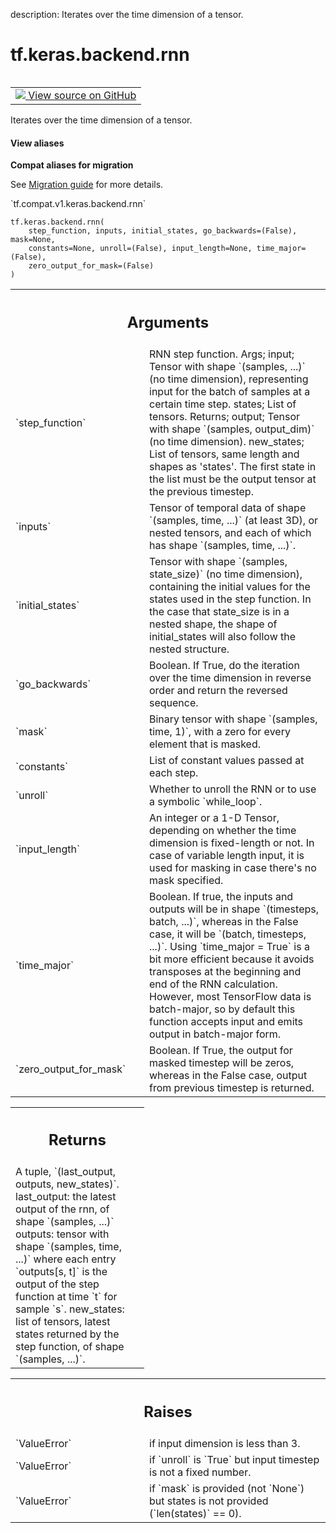 description: Iterates over the time dimension of a tensor.

<div itemscope itemtype="http://developers.google.com/ReferenceObject">
<meta itemprop="name" content="tf.keras.backend.rnn" />
<meta itemprop="path" content="Stable" />
</div>

# tf.keras.backend.rnn

<!-- Insert buttons and diff -->

<table class="tfo-notebook-buttons tfo-api nocontent" align="left">
<td>
  <a target="_blank" href="https://github.com/tensorflow/tensorflow/blob/r2.3/tensorflow/python/keras/backend.py#L3994-L4386">
    <img src="https://www.tensorflow.org/images/GitHub-Mark-32px.png" />
    View source on GitHub
  </a>
</td>
</table>



Iterates over the time dimension of a tensor.

<section class="expandable">
  <h4 class="showalways">View aliases</h4>
  <p>
<b>Compat aliases for migration</b>
<p>See
<a href="https://www.tensorflow.org/guide/migrate">Migration guide</a> for
more details.</p>
<p>`tf.compat.v1.keras.backend.rnn`</p>
</p>
</section>

<pre class="devsite-click-to-copy prettyprint lang-py tfo-signature-link">
<code>tf.keras.backend.rnn(
    step_function, inputs, initial_states, go_backwards=(False), mask=None,
    constants=None, unroll=(False), input_length=None, time_major=(False),
    zero_output_for_mask=(False)
)
</code></pre>



<!-- Placeholder for "Used in" -->


<!-- Tabular view -->
 <table class="responsive fixed orange">
<colgroup><col width="214px"><col></colgroup>
<tr><th colspan="2"><h2 class="add-link">Arguments</h2></th></tr>

<tr>
<td>
`step_function`
</td>
<td>
RNN step function.
Args;
input; Tensor with shape `(samples, ...)` (no time dimension),
representing input for the batch of samples at a certain
time step.
states; List of tensors.
Returns;
output; Tensor with shape `(samples, output_dim)`
(no time dimension).
new_states; List of tensors, same length and shapes
as 'states'. The first state in the list must be the
output tensor at the previous timestep.
</td>
</tr><tr>
<td>
`inputs`
</td>
<td>
Tensor of temporal data of shape `(samples, time, ...)`
(at least 3D), or nested tensors, and each of which has shape
`(samples, time, ...)`.
</td>
</tr><tr>
<td>
`initial_states`
</td>
<td>
Tensor with shape `(samples, state_size)`
(no time dimension), containing the initial values for the states used
in the step function. In the case that state_size is in a nested
shape, the shape of initial_states will also follow the nested
structure.
</td>
</tr><tr>
<td>
`go_backwards`
</td>
<td>
Boolean. If True, do the iteration over the time
dimension in reverse order and return the reversed sequence.
</td>
</tr><tr>
<td>
`mask`
</td>
<td>
Binary tensor with shape `(samples, time, 1)`,
with a zero for every element that is masked.
</td>
</tr><tr>
<td>
`constants`
</td>
<td>
List of constant values passed at each step.
</td>
</tr><tr>
<td>
`unroll`
</td>
<td>
Whether to unroll the RNN or to use a symbolic `while_loop`.
</td>
</tr><tr>
<td>
`input_length`
</td>
<td>
An integer or a 1-D Tensor, depending on whether
the time dimension is fixed-length or not. In case of variable length
input, it is used for masking in case there's no mask specified.
</td>
</tr><tr>
<td>
`time_major`
</td>
<td>
Boolean. If true, the inputs and outputs will be in shape
`(timesteps, batch, ...)`, whereas in the False case, it will be
`(batch, timesteps, ...)`. Using `time_major = True` is a bit more
efficient because it avoids transposes at the beginning and end of the
RNN calculation. However, most TensorFlow data is batch-major, so by
default this function accepts input and emits output in batch-major
form.
</td>
</tr><tr>
<td>
`zero_output_for_mask`
</td>
<td>
Boolean. If True, the output for masked timestep
will be zeros, whereas in the False case, output from previous
timestep is returned.
</td>
</tr>
</table>



<!-- Tabular view -->
 <table class="responsive fixed orange">
<colgroup><col width="214px"><col></colgroup>
<tr><th colspan="2"><h2 class="add-link">Returns</h2></th></tr>
<tr class="alt">
<td colspan="2">
A tuple, `(last_output, outputs, new_states)`.
last_output: the latest output of the rnn, of shape `(samples, ...)`
outputs: tensor with shape `(samples, time, ...)` where each
entry `outputs[s, t]` is the output of the step function
at time `t` for sample `s`.
new_states: list of tensors, latest states returned by
the step function, of shape `(samples, ...)`.
</td>
</tr>

</table>



<!-- Tabular view -->
 <table class="responsive fixed orange">
<colgroup><col width="214px"><col></colgroup>
<tr><th colspan="2"><h2 class="add-link">Raises</h2></th></tr>

<tr>
<td>
`ValueError`
</td>
<td>
if input dimension is less than 3.
</td>
</tr><tr>
<td>
`ValueError`
</td>
<td>
if `unroll` is `True` but input timestep is not a fixed
number.
</td>
</tr><tr>
<td>
`ValueError`
</td>
<td>
if `mask` is provided (not `None`) but states is not provided
(`len(states)` == 0).
</td>
</tr>
</table>

